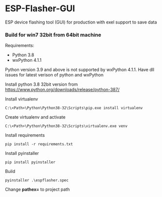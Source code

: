 # ESP-Flasher-GUI
ESP device flashing tool (GUI) for production with exel support to save data

### Build for win7 32bit from 64bit machine
Requirements:
- Python 3.8
- wxPython 4.1.1

Python version 3.9 and above is not supported by wxPython 4.1.1. Have dll issues for latest verison of python and wxPython  

Install python 3.8 32bit version from https://www.python.org/downloads/release/python-387/  

Install virtualenv
```
C:\<Path>\Python\Python38-32\Scripts\pip.exe install virtualenv
```
Create virtualenv and activate
```
C:\<Path>\Python\Python38-32\Scripts\virtualenv.exe venv
```
Install requirements
```
pip install -r requirements.txt
```
Install pyinstaller
```
pip install pyinstaller
```
Build
```
pyinstaller .\espflasher.spec
```

Change **pathex=** to project path